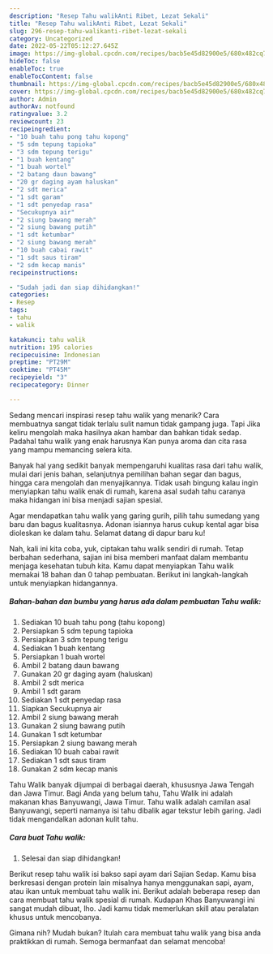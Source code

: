 ```yaml
---
description: "Resep Tahu walikAnti Ribet, Lezat Sekali"
title: "Resep Tahu walikAnti Ribet, Lezat Sekali"
slug: 296-resep-tahu-walikanti-ribet-lezat-sekali
category: Uncategorized
date: 2022-05-22T05:12:27.645Z
image: https://img-global.cpcdn.com/recipes/bacb5e45d82900e5/680x482cq70/tahu-walik-foto-resep-utama.jpg
hideToc: false
enableToc: true
enableTocContent: false
thumbnail: https://img-global.cpcdn.com/recipes/bacb5e45d82900e5/680x482cq70/tahu-walik-foto-resep-utama.jpg
cover: https://img-global.cpcdn.com/recipes/bacb5e45d82900e5/680x482cq70/tahu-walik-foto-resep-utama.jpg
author: Admin
authorAv: notfound
ratingvalue: 3.2
reviewcount: 23
recipeingredient:
- "10 buah tahu pong tahu kopong"
- "5 sdm tepung tapioka"
- "3 sdm tepung terigu"
- "1 buah kentang"
- "1 buah wortel"
- "2 batang daun bawang"
- "20 gr daging ayam haluskan"
- "2 sdt merica"
- "1 sdt garam"
- "1 sdt penyedap rasa"
- "Secukupnya air"
- "2 siung bawang merah"
- "2 siung bawang putih"
- "1 sdt ketumbar"
- "2 siung bawang merah"
- "10 buah cabai rawit"
- "1 sdt saus tiram"
- "2 sdm kecap manis"
recipeinstructions:

- "Sudah jadi dan siap dihidangkan!"
categories:
- Resep
tags:
- tahu
- walik

katakunci: tahu walik 
nutrition: 195 calories
recipecuisine: Indonesian
preptime: "PT29M"
cooktime: "PT45M"
recipeyield: "3"
recipecategory: Dinner

---
```



Sedang mencari inspirasi resep tahu walik yang menarik? Cara membuatnya sangat tidak terlalu sulit namun tidak gampang juga. Tapi Jika keliru mengolah maka hasilnya akan hambar dan bahkan tidak sedap. Padahal tahu walik yang enak harusnya Kan punya aroma dan cita rasa yang mampu memancing selera kita.


Banyak hal yang sedikit banyak mempengaruhi kualitas rasa dari tahu walik, mulai dari jenis bahan, selanjutnya pemilihan bahan segar dan bagus, hingga cara mengolah dan menyajikannya. Tidak usah bingung kalau ingin menyiapkan tahu walik enak di rumah, karena asal sudah tahu caranya maka hidangan ini bisa menjadi sajian spesial.

Agar mendapatkan tahu walik yang garing gurih, pilih tahu sumedang yang baru dan bagus kualitasnya. Adonan isiannya harus cukup kental agar bisa dioleskan ke dalam tahu. Selamat datang di dapur baru ku!


Nah, kali ini kita coba, yuk, ciptakan tahu walik sendiri di rumah. Tetap berbahan sederhana, sajian ini bisa memberi manfaat dalam membantu menjaga kesehatan tubuh kita. Kamu dapat menyiapkan Tahu walik memakai 18 bahan dan 0 tahap pembuatan. Berikut ini langkah-langkah untuk menyiapkan hidangannya.

<!--inarticleads1-->

##### Bahan-bahan dan bumbu yang harus ada dalam pembuatan Tahu walik:

1. Sediakan 10 buah tahu pong (tahu kopong)
1. Persiapkan 5 sdm tepung tapioka
1. Persiapkan 3 sdm tepung terigu
1. Sediakan 1 buah kentang
1. Persiapkan 1 buah wortel
1. Ambil 2 batang daun bawang
1. Gunakan 20 gr daging ayam (haluskan)
1. Ambil 2 sdt merica
1. Ambil 1 sdt garam
1. Sediakan 1 sdt penyedap rasa
1. Siapkan Secukupnya air
1. Ambil 2 siung bawang merah
1. Gunakan 2 siung bawang putih
1. Gunakan 1 sdt ketumbar
1. Persiapkan 2 siung bawang merah
1. Sediakan 10 buah cabai rawit
1. Sediakan 1 sdt saus tiram
1. Gunakan 2 sdm kecap manis


Tahu Walik banyak dijumpai di berbagai daerah, khususnya Jawa Tengah dan Jawa Timur. Bagi Anda yang belum tahu, Tahu Walik ini adalah makanan khas Banyuwangi, Jawa Timur. Tahu walik adalah camilan asal Banyuwangi, seperti namanya isi tahu dibalik agar tekstur lebih garing. Jadi tidak mengandalkan adonan kulit tahu. 

<!--inarticleads2-->

##### Cara buat Tahu walik:


1. Selesai dan siap dihidangkan!

Berikut resep tahu walik isi bakso sapi ayam dari Sajian Sedap. Kamu bisa berkresasi dengan protein lain misalnya hanya menggunakan sapi, ayam, atau ikan untuk membuat tahu walik ini. Berikut adalah beberapa resep dan cara membuat tahu walik spesial di rumah. Kudapan Khas Banyuwangi ini sangat mudah dibuat, lho. Jadi kamu tidak memerlukan skill atau peralatan khusus untuk mencobanya. 

Gimana nih? Mudah bukan? Itulah cara membuat tahu walik yang bisa anda praktikkan di rumah. Semoga bermanfaat dan selamat mencoba!
